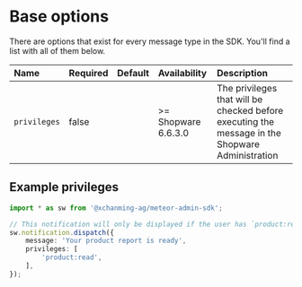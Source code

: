 # Base options
There are options that exist for every message type in the SDK. You'll find a list with all of them below.

| Name         | Required | Default        | Availability        | Description                                                                                     |
| :----------- | :------- | :------------- | :------------------ | :---------------------------------------------------------------------------------------------- |
| `privileges` | false    |                | >= Shopware 6.6.3.0 | The privileges that will be checked before executing the message in the Shopware Administration |

## Example privileges
```typescript
import * as sw from '@xchanming-ag/meteor-admin-sdk';

// This notification will only be displayed if the user has `product:read` permissions.
sw.notification.dispatch({
    message: 'Your product report is ready',
    privileges: [
        'product:read',
    ],
});
```
